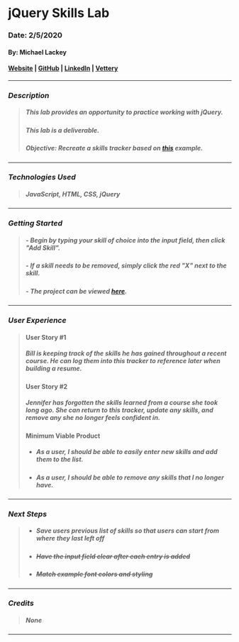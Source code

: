 # **jQuery Skills Lab**

### Date: 2/5/2020

#### By: Michael Lackey
#### [Website](https://michaellackey.com/) | [GitHub](https://github.com/mlackey9601) | [LinkedIn](https://www.linkedin.com/in/michaelglackey/) | [Vettery](https://www.vettery.com/ga/employers)
***

### ***Description***

> ##### This lab provides an opportunity to practice working with jQuery.
> ##### This lab is a deliverable.
> ##### Objective: Recreate a skills tracker based on [this](https://git.generalassemb.ly/SEI-CC/SEI-CC-7/blob/master/work/w02/d3/04-jquery-lab.md) example.
***

### ***Technologies Used***

> ##### JavaScript, HTML, CSS, jQuery
***

### ***Getting Started***

> ##### - Begin by typing your skill of choice into the input field, then click "Add Skill".
> ##### - If a skill needs to be removed, simply click the red "X" next to the skill.
> ##### - The project can be viewed [here](https://mlackey9601.github.io/my-dev-skills-lab/).
***

### ***User Experience***

> #### User Story #1
> ##### Bill is keeping track of the skills he has gained throughout a recent course.  He can log them into this tracker to reference later when building a resume.
> #### User Story #2
> ##### Jennifer has forgotten the skills learned from a course she took long ago.  She can return to this tracker, update any skills, and remove any she no longer feels confident in.
> #### Minimum Viable Product
> * ##### As a user, I should be able to easily enter new skills and add them to the list.
> * ##### As a user, I should be able to remove any skills that I no longer have.
***

### ***Next Steps***

> * ##### Save users previous list of skills so that users can start from where they last left off
> * ##### ~~Have the input field clear after each entry is added~~
> * ##### ~~Match example font colors and styling~~
***
 
### ***Credits***

> ##### None
***

